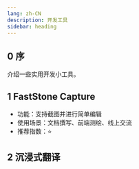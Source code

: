 ```yaml
---
lang: zh-CN
description: 开发工具
sidebar: heading
---
```


## 0 序

介绍一些实用开发小工具。

## 1 FastStone Capture

- 功能：支持截图并进行简单编辑
- 使用场景：文档撰写、前端测绘、线上交流
- 推荐指数：<span v-for="i in 3">:star:</span>

## 2 沉浸式翻译
